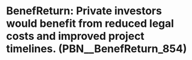 # BenefReturn: __Private investors would benefit from reduced legal costs and improved project timelines.__ (PBN__BenefReturn_854)

